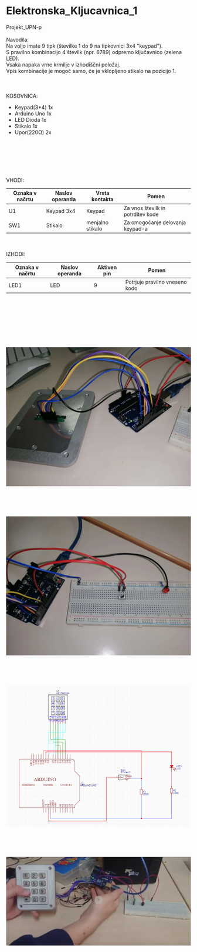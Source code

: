 # Elektronska_Kljucavnica_1
Projekt_UPN-p  <br>
  <br>
Navodila:  <br>
Na voljo imate 9 tipk (številke 1 do 9 na tipkovnici 3x4 "keypad"). <br>
S pravilno kombinacijo 4 številk (npr. 6789) odpremo ključavnico (zelena LED). <br>
Vsaka napaka vrne krmilje v izhodiščni položaj. <br>
Vpis kombinacije je mogoč samo, če je vklopljeno stikalo na pozicijo 1.  <br>
  <br>
  <br>
  <br>
KOSOVNICA:  <br>
   - Keypad(3*4)  1x  <br>
   - Arduino Uno  1x  <br>
   - LED Dioda    1x  <br>
   - Stikalo      1x  <br>
   - Upor(220Ω)   2x  <br>
<br>
<br>
<br>
<br>
<br>

VHODI:

| Oznaka v načrtu | Naslov operanda | Vrsta kontakta | Pomen |
| --------------- | --------------- | -------------- | ----- |
| U1 | Keypad 3x4 | Keypad | Za vnos številk in potrditev kode |
| SW1 | Stikalo      | menjalno stikalo | Za omogočanje delovanja keypad-a |


<br>
<br>
IZHODI:

| Oznaka v načrtu | Naslov operanda | Aktiven pin | Pomen |
| --------------- | --------------- | ------ | ----- |
| LED1 | LED | 9 | Potrjuje pravilno vneseno kodo |
<br>
<br>
<br>
<br>
<br>
<br>
<br>


![Alt text](https://github.com/kl3msy/Elektronska_Kljucavnica_1/blob/main/slika_vezja_1.png?raw=true)

<br>
<br>
<br>

![Alt text](https://github.com/kl3msy/Elektronska_Kljucavnica_1/blob/main/slika_vezja_2.png?raw=true)

<br>
<br>
<br>

![Alt text](https://github.com/kl3msy/Elektronska_Kljucavnica_1/blob/main/slika_vezalne_sheme.png?raw=true)

<br>
<br>
<br>

[![Watch the video](https://github.com/kl3msy/Elektronska_Kljucavnica_1/blob/main/image.png?raw=true)](https://www.dropbox.com/scl/fi/vy2l67gjwxmays4amac0t/video_delovanja_vezave.mp4?rlkey=ydheb54aqq4ggasmp3cije0av&dl=0)



